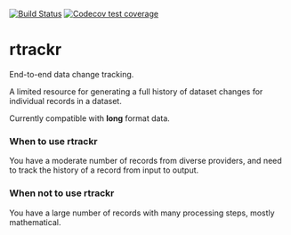 <!-- badges: start -->
 [![Build Status](https://travis-ci.com/hamishgibbs/rtrackr.svg?branch=master)](https://travis-ci.com/hamishgibbs/rtrackr)
 [![Codecov test coverage](https://codecov.io/gh/hamishgibbs/rtrackr/branch/master/graph/badge.svg)](https://codecov.io/gh/hamishgibbs/rtrackr?branch=master)
<!-- badges: end -->

# rtrackr
End-to-end data change tracking.

A limited resource for generating a full history of dataset changes for individual records in a dataset.

Currently compatible with **long** format data.

### When to use rtrackr
You have a moderate number of records from diverse providers, and need to track the history of a record from input to output. 

### When not to use rtrackr
You have a large number of records with many processing steps, mostly mathematical.
